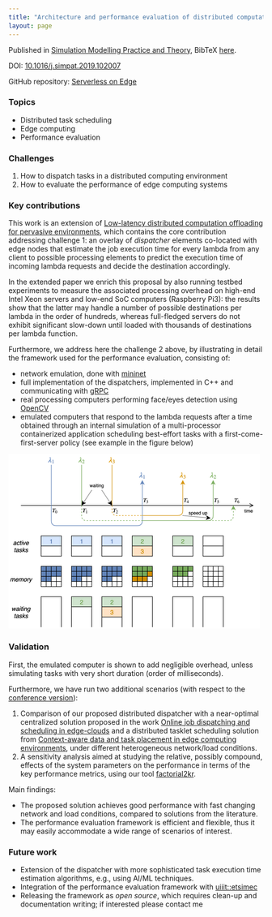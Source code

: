 ```yaml
---
title: "Architecture and performance evaluation of distributed computation offloading in edge computing"
layout: page
---
```


Published in [Simulation Modelling Practice and Theory](https://www.sciencedirect.com/journal/simulation-modelling-practice-and-theory), BibTeX [here](bib/simpat.bib).

DOI: [10.1016/j.simpat.2019.102007](https://doi.org/10.1016/j.simpat.2019.102007)

GitHub repository: [Serverless on Edge](https://github.com/ccicconetti/serverlessonedge)

### Topics

- Distributed task scheduling
- Edge computing
- Performance evaluation

### Challenges

1. How to dispatch tasks in a distributed computing environment
2. How to evaluate the performance of edge computing systems

### Key contributions

This work is an extension of [Low-latency distributed computation offloading for pervasive environments](percom2019.md), which contains the core contribution addressing challenge 1: an overlay of _dispatcher_ elements co-located with edge nodes that estimate the job execution time for every lambda from any client to possible processing elements to predict the execution time of incoming lambda requests and decide the destination accordingly.

In the extended paper we enrich this proposal by also running testbed experiments to measure the associated processing overhead on high-end Intel Xeon servers and low-end SoC computers (Raspberry Pi3): the results show that the latter may handle a number of possible destinations per lambda in the order of hundreds, whereas full-fledged servers do not exhibit significant slow-down until loaded with thousands of destinations per lambda function.

Furthermore, we address here the challenge 2 above, by illustrating in detail the framework used for the performance evaluation, consisting of:

- network emulation, done with [mininet](http://mininet.org/)
- full implementation of the dispatchers, implemented in C++ and communicating with [gRPC](https://grpc.io/)
- real processing computers performing face/eyes detection using [OpenCV](https://opencv.org/)
- emulated computers that respond to the lambda requests after a time obtained through an internal simulation of a multi-processor containerized application scheduling best-effort tasks with a first-come-first-server policy (see example in the figure below)

![Simulator](pictures/simpat-sim.png)

### Validation

First, the emulated computer is shown to add negligible overhead, unless simulating tasks with very short duration (order of milliseconds).

Furthermore, we have run two additional scenarios (with respect to the [conference version](percom2019.md)):

1. Comparison of our proposed distributed dispatcher with a near-optimal centralized solution proposed in the work [Online job dispatching and scheduling in edge-clouds](https://doi.org/10.1109/INFOCOM.2017.8057116) and a distributed tasklet scheduling solution from [Context-aware data and task placement in edge computing environments](https://doi.org/10.1109/PERCOM.2019.8767386), under different heterogeneous network/load conditions.
2. A sensitivity analysis aimed at studying the relative, possibly compound, effects of the system parameters on the performance in terms of the key performance metrics, using our tool [factorial2kr](https://github.com/ccicconetti/factorial2kr).

Main findings:

- The proposed solution achieves good performance with fast changing network and load conditions, compared to solutions from the literature.
- The performance evaluation framework is efficient and flexible, thus it may easily accommodate a wide range of scenarios of interest.

### Future work

- Extension of the dispatcher with more sophisticated task execution time estimation algorithms, e.g., using AI/ML techniques.
- Integration of the performance evaluation framework with [uiiit::etsimec](https://github.com/ccicconetti/etsimec)
- Releasing the framework as _open source_, which requires clean-up and documentation writing; if interested please contact me
